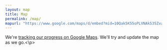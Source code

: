 ```yaml
---
layout: map
title: Map
permalink: /map/
mapurl: "https://www.google.com/maps/d/embed?mid=10Qak5K55oPLVNAk535ZvaPEmitI"
---
```

<p>We're <a href="https://maps.google.com/maps/d/edit?mid=10Qak5K55oPLVNAk535ZvaPEmitI">tracking our progress on Google Maps</a>. We'll try and update the map as we go.<\p>
